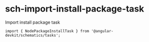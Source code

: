 # sch-import-install-package-task

Import install package task

```
import { NodePackageInstallTask } from '@angular-devkit/schematics/tasks';
```
